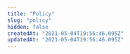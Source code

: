 ```yaml
---
title: "Policy"
slug: "policy"
hidden: false
createdAt: "2021-05-04T19:56:46.095Z"
updatedAt: "2021-05-04T19:56:46.095Z"
---
```

